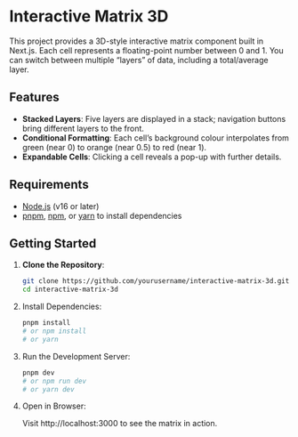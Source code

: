 # Interactive Matrix 3D

This project provides a 3D-style interactive matrix component built in Next.js. Each cell represents a floating-point number between 0 and 1. You can switch between multiple “layers” of data, including a total/average layer.

## Features

- **Stacked Layers**: Five layers are displayed in a stack; navigation buttons bring different layers to the front.
- **Conditional Formatting**: Each cell’s background colour interpolates from green (near 0) to orange (near 0.5) to red (near 1).
- **Expandable Cells**: Clicking a cell reveals a pop-up with further details.

## Requirements

- [Node.js](https://nodejs.org/) (v16 or later)
- [pnpm](https://pnpm.io/), [npm](https://www.npmjs.com/), or [yarn](https://yarnpkg.com/) to install dependencies

## Getting Started

1. **Clone the Repository**:

   ```bash
   git clone https://github.com/yourusername/interactive-matrix-3d.git
   cd interactive-matrix-3d
   ```

2. Install Dependencies:

   ```bash
   pnpm install
   # or npm install
   # or yarn
   ```

3. Run the Development Server:

   ```bash
   pnpm dev
   # or npm run dev
   # or yarn dev
   ```

4. Open in Browser:

   Visit http://localhost:3000 to see the matrix in action.
